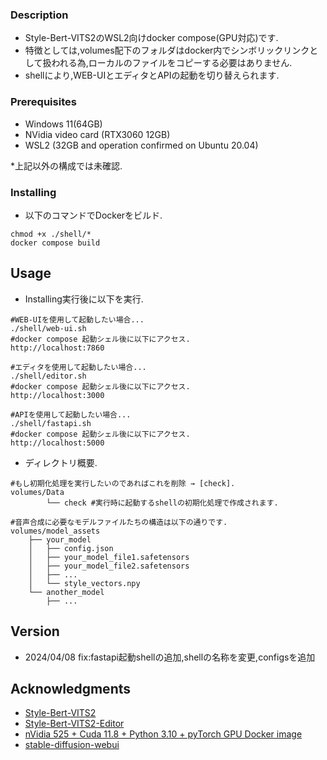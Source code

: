 ### Description
* Style-Bert-VITS2のWSL2向けdocker compose(GPU対応)です.
* 特徴としては,volumes配下のフォルダはdocker内でシンボリックリンクとして扱われる為,ローカルのファイルをコピーする必要はありません.
* shellにより,WEB-UIとエディタとAPIの起動を切り替えられます.

### Prerequisites

* Windows 11(64GB)
* NVidia video card (RTX3060 12GB)
* WSL2 (32GB and operation confirmed on Ubuntu 20.04)

*上記以外の構成では未確認.

### Installing

* 以下のコマンドでDockerをビルド.
```
chmod +x ./shell/*
docker compose build
```

## Usage

* Installing実行後に以下を実行.
```
#WEB-UIを使用して起動したい場合...
./shell/web-ui.sh
#docker compose 起動シェル後に以下にアクセス.
http://localhost:7860

#エディタを使用して起動したい場合...
./shell/editor.sh
#docker compose 起動シェル後に以下にアクセス.
http://localhost:3000

#APIを使用して起動したい場合...
./shell/fastapi.sh
#docker compose 起動シェル後に以下にアクセス.
http://localhost:5000
```

* ディレクトリ概要.
```
#もし初期化処理を実行したいのであればこれを削除 → [check].
volumes/Data
        └── check #実行時に起動するshellの初期化処理で作成されます.

#音声合成に必要なモデルファイルたちの構造は以下の通りです.
volumes/model_assets
    ├── your_model
    │   ├── config.json
    │   ├── your_model_file1.safetensors
    │   ├── your_model_file2.safetensors
    │   ├── ...
    │   └── style_vectors.npy
    └── another_model
        ├── ...
```

## Version

* 2024/04/08 fix:fastapi起動shellの追加,shellの名称を変更,configsを追加

## Acknowledgments

* [Style-Bert-VITS2](https://github.com/litagin02/Style-Bert-VITS2)
* [Style-Bert-VITS2-Editor](https://github.com/litagin02/Style-Bert-VITS2-Editor)
* [nVidia 525 + Cuda 11.8 + Python 3.10 + pyTorch GPU Docker image](https://dev.to/ordigital/nvidia-525-cuda-118-python-310-pytorch-gpu-docker-image-1l4a)
* [stable-diffusion-webui](https://github.com/AUTOMATIC1111/stable-diffusion-webui) 